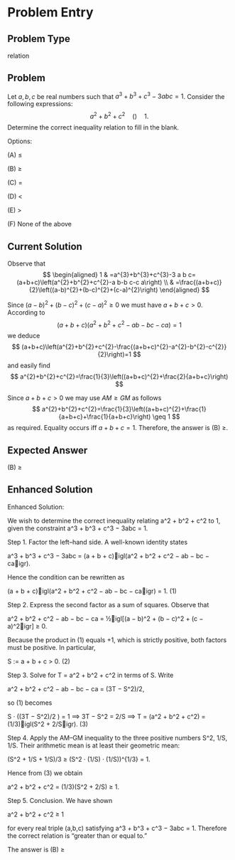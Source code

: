# Problem Entry

## Problem Type
relation

## Problem
Let $a, b, c$ be real numbers such that $a^{3}+b^{3}+c^{3}-3 a b c=1$. Consider the following expressions:
$$
a^{2}+b^{2}+c^{2} \quad () \quad 1 .
$$
Determine the correct inequality relation to fill in the blank.

Options:

(A) $\leq$ 

(B) $\geq$

(C) $=$ 

(D) $<$

(E) $>$

(F) None of the above

## Current Solution
Observe that
$$
\begin{aligned}
1 & =a^{3}+b^{3}+c^{3}-3 a b c=(a+b+c)\left(a^{2}+b^{2}+c^{2}-a b-b c-c a\right) \\
& =\frac{(a+b+c)}{2}\left((a-b)^{2}+(b-c)^{2}+(c-a)^{2}\right)
\end{aligned}
$$

Since $(a-b)^{2}+(b-c)^{2}+(c-a)^{2} \geq 0$ we must have $a+b+c>0$.
According to
$$
(a+b+c)\left(a^{2}+b^{2}+c^{2}-a b-b c-c a\right)=1
$$
we deduce
$$
(a+b+c)\left(a^{2}+b^{2}+c^{2}-\frac{(a+b+c)^{2}-a^{2}-b^{2}-c^{2}}{2}\right)=1
$$
and easily find
$$
a^{2}+b^{2}+c^{2}=\frac{1}{3}\left((a+b+c)^{2}+\frac{2}{a+b+c}\right)
$$

Since $a+b+c>0$ we may use $A M \geq G M$ as follows
$$
a^{2}+b^{2}+c^{2}=\frac{1}{3}\left((a+b+c)^{2}+\frac{1}{a+b+c}+\frac{1}{a+b+c}\right) \geq 1
$$
as required.
Equality occurs iff $a+b+c=1$. Therefore, the answer is (B) $\geq$.

## Expected Answer
(B) $\geq$

## Enhanced Solution
Enhanced Solution:

We wish to determine the correct inequality relating a^2 + b^2 + c^2 to 1, given the constraint
a^3 + b^3 + c^3 − 3abc = 1.

Step 1. Factor the left–hand side.  A well-known identity states

  a^3 + b^3 + c^3 − 3abc = (a + b + c)igl(a^2 + b^2 + c^2 − ab − bc − caigr).

Hence the condition can be rewritten as

  (a + b + c)igl(a^2 + b^2 + c^2 − ab − bc − caigr) = 1.    (1)

Step 2. Express the second factor as a sum of squares.  Observe that

  a^2 + b^2 + c^2 − ab − bc − ca
    = ½igl[(a − b)^2 + (b − c)^2 + (c − a)^2igr]  ≥ 0.

Because the product in (1) equals +1, which is strictly positive, both factors must be positive.  In particular,

  S := a + b + c > 0.                (2)

Step 3. Solve for T = a^2 + b^2 + c^2 in terms of S.  Write

  a^2 + b^2 + c^2 − ab − bc − ca = (3T − S^2)/2,

so (1) becomes

  S · ((3T − S^2)/2 ) = 1
  ⟹ 3T − S^2 = 2/S
  ⟹ T = (a^2 + b^2 + c^2) = (1/3)igl(S^2 + 2/Sigr).    (3)

Step 4. Apply the AM–GM inequality to the three positive numbers S^2, 1/S, 1/S.  Their arithmetic mean is at least their geometric mean:

  (S^2 + 1/S + 1/S)/3 ≥ (S^2 · (1/S) · (1/S))^{1/3} = 1.

Hence from (3) we obtain

  a^2 + b^2 + c^2 = (1/3)(S^2 + 2/S) ≥ 1.

Step 5. Conclusion.  We have shown

  a^2 + b^2 + c^2 ≥ 1

for every real triple (a,b,c) satisfying a^3 + b^3 + c^3 − 3abc = 1.  Therefore the correct relation is “greater than or equal to.”

The answer is (B) ≥

